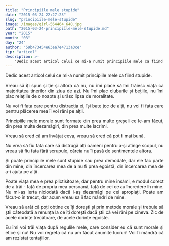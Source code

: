 ```yaml
---
title: "Principiile mele stupide"
date: "2015-03-24 22:27:23"
slug: "principiile-mele-stupide"
image: /images/girl-564464_640.jpg
path: "2015-03-24-principiile-mele-stupide.md"
year: "2015"
month: "03"
day: "24"
author: "59b473454e63ea7e4713a3ce"
tip: "articol"
description: >-
    "Dedic acest articol celui ce mi-a numit principiile mele ca fiind stupide.Vreau să îți spun și ție și altora că nu, nu îmi place să îmi trăiesc viața ca majoritatea tinerilor din ziua de azi. Nu îmi "
---
```

<div class="kg-card-markdown"><p style="text-align: justify;">Dedic acest articol celui ce mi-a numit principiile mele ca fiind stupide.</p>
<p style="text-align: justify;">Vreau să îți spun și ție și altora că nu, nu îmi place să îmi trăiesc viața ca majoritatea tinerilor din ziua de azi. Nu îmi plac cluburile și bețiile, nu îmi plac relațiile de o noapte și urăsc lipsa de moralitate.</p>
<p style="text-align: justify;">Nu voi fi fata care pentru distracția ei, își bate joc de alții, nu voi fi fata care pentru plăcerea mea îi voi răni pe alții.</p>
<p style="text-align: justify;">Principiile mele morale sunt formate din prea multe greșeli  ce le-am făcut, din prea multe dezamăgiri, din prea multe lacrimi.</p>
<p style="text-align: justify;">Vreau să cred că am învățat ceva, vreau să cred că pot fi mai bună.</p>
<p style="text-align: justify;">Nu vrea să fiu fata care să distrugă alți oameni pentru a-și atinge scopul, nu vreau să fiu fata fără scrupule, căreia nu îi pasă de sentimentele altora.</p>
<p style="text-align: justify;">Și poate principiile mele sunt stupide sau  prea demodate, dar ele fac parte din mine, din încercarea mea de a nu fi prea egoistă, din încercarea mea de a-i ajuta pe alții .</p>
<p style="text-align: justify;">Poate viața mea e prea plictisitoare, dar pentru mine însămi, e modul corect de a trăi - față de propria mea persoană, față de cei ce au încredere în mine. Nu mi-aș ierta niciodată dacă i-aș dezamăgi pe cei apropiați. Poate am făcut-o în trecut, dar acum vreau sa îi fac mândri de mine.</p>
<p style="text-align: justify;">Vreau să arăt că poți obține ce îți dorești și prin metode morale și trebuie să știi câteodată a renunța la ce îți dorești dacă știi că vei răni pe cineva. Zic de acele dorințe trecătoare, de acele dorințe egoiste.</p>
<p style="text-align: justify;">Eu îmi voi trăi viața după regulile mele, care consider eu că sunt morale și etice și nu! Nu voi regreta că nu am făcut anumite lucruri! Voi fi mândră că am rezistat tentațiilor.</p>
</div>
    